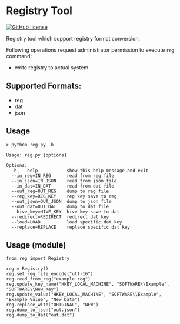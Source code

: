 Registry Tool
===========

[![GitHub license](https://img.shields.io/github/license/peitaosu/Reg_Hive.svg)](https://github.com/peitaosu/Reg_Hive/blob/master/LICENSE)

Registry tool which support registry format conversion.

Following operations request administrator permission to execute `reg` command:
* write registry to actual system

## Supported Formats:
* reg
* dat
* json

## Usage
```
> python reg.py -h

Usage: reg.py [options]

Options:
  -h, --help           show this help message and exit
  --in_reg=IN_REG      read from reg file
  --in_json=IN_JSON    read from json file
  --in_dat=IN_DAT      read from dat file
  --out_reg=OUT_REG    dump to reg file
  --reg_key=REG_KEY    reg key save to reg
  --out_json=OUT_JSON  dump to json file
  --out_dat=OUT_DAT    dump to dat file
  --hive_key=HIVE_KEY  hive key save to dat
  --redirect=REDIRECT  redirect dat key
  --load=LOAD          load specific dat key
  --replace=REPLACE    replace specific dat key
```

## Usage (module)
```
from reg import Registry

reg = Registry()
reg.set_reg_file_encode("utf-16")
reg.read_from_reg("example.reg")
reg.update_key_name("HKEY_LOCAL_MACHINE", "SOFTWARE\\Example", "SOFTWARE\\New_Key")
reg.update_value("HKEY_LOCAL_MACHINE", "SOFTWARE\\Example", "Example_Value", "New_Data")
reg.replace_with("ORIGINAL", "NEW")
reg.dump_to_json("out.json")
reg.dump_to_dat("out.dat")
```
